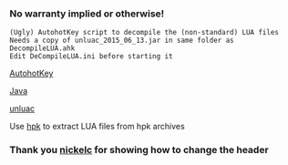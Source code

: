 ### No warranty implied or otherwise!
```
(Ugly) AutohotKey script to decompile the (non-standard) LUA files
Needs a copy of unluac_2015_06_13.jar in same folder as DecompileLUA.ahk
Edit DeCompileLUA.ini before starting it
```

[AutohotKey](https://autohotkey.com/download/)

[Java](https://java.com/download)

[unluac](https://sourceforge.net/projects/unluac/files/Unstable/)

Use [hpk](https://github.com/nickelc/hpk) to extract LUA files from hpk archives

### Thank you [nickelc](https://www.techpowerup.com/forums/threads/tropico-3-4-5-hpk-archiver.113705/page-6#post-3815805) for showing how to change the header
